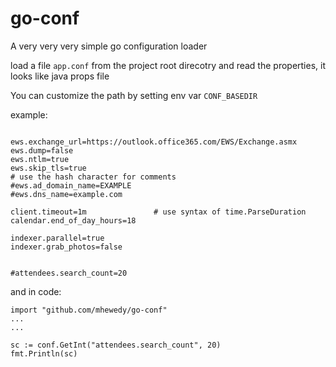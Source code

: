# go-conf
A very very very simple go configuration loader

load a file `app.conf` from the project root direcotry and read the properties, it looks like java props file

You can customize the path by setting env var `CONF_BASEDIR`

example:
```shell script

ews.exchange_url=https://outlook.office365.com/EWS/Exchange.asmx
ews.dump=false
ews.ntlm=true
ews.skip_tls=true
# use the hash character for comments
#ews.ad_domain_name=EXAMPLE
#ews.dns_name=example.com

client.timeout=1m               # use syntax of time.ParseDuration
calendar.end_of_day_hours=18

indexer.parallel=true
indexer.grab_photos=false


#attendees.search_count=20

```

and in code:
```golang
import "github.com/mhewedy/go-conf"
...
...

sc := conf.GetInt("attendees.search_count", 20)
fmt.Println(sc)
```
